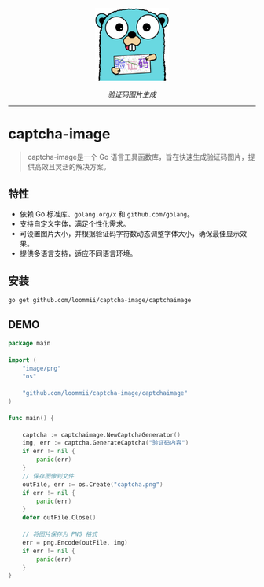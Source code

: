 <div align="center">
  <a href="https://github.com/loommii/captcha-image"><img width="150px" alt="logo" src="captcha-image.png"/></a>
  <p><em>验证码图片生成</em></p>
</div>

-----------

# captcha-image
>captcha-image是一个 Go 语言工具函数库，旨在快速生成验证码图片，提供高效且灵活的解决方案。

## 特性
- 依赖 Go 标准库、`golang.org/x` 和 `github.com/golang`。
- 支持自定义字体，满足个性化需求。
- 可设置图片大小，并根据验证码字符数动态调整字体大小，确保最佳显示效果。
- 提供多语言支持，适应不同语言环境。

##  安装
```
go get github.com/loommii/captcha-image/captchaimage
```

##  DEMO
```go
package main

import (
	"image/png"
	"os"

	"github.com/loommii/captcha-image/captchaimage"
)

func main() {

	captcha := captchaimage.NewCaptchaGenerator()
	img, err := captcha.GenerateCaptcha("验证码内容")
	if err != nil {
		panic(err)
	}
	// 保存图像到文件
	outFile, err := os.Create("captcha.png")
	if err != nil {
		panic(err)
	}
	defer outFile.Close()

	// 将图片保存为 PNG 格式
	err = png.Encode(outFile, img)
	if err != nil {
		panic(err)
	}
}
```